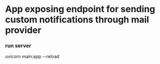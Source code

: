 # App exposing endpoint for sending custom notifications through mail provider


### run server
uvicorn main:app --reload
